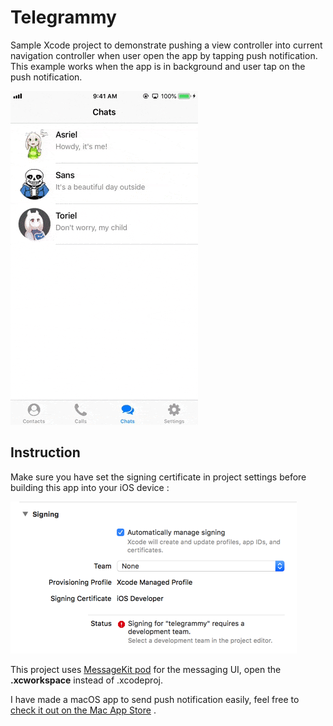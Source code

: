# Telegrammy

Sample Xcode project to demonstrate pushing a view controller into current navigation controller when user open the app by tapping push notification. This example works when the app is in background and user tap on the push notification.



![tapAndMove](tapAndMove.gif)





## Instruction

Make sure you have set the signing certificate in project settings before building this app into your iOS device : 



![signing](signing.png)



This project uses [MessageKit pod](https://github.com/MessageKit/MessageKit) for the messaging UI, open the **.xcworkspace** instead of .xcodeproj.

  

I have made a macOS app to send push notification easily, feel free to [check it out on the Mac App Store](https://itunes.apple.com/us/app/pushever-apns-tester/id1455738387?ls=1&mt=12) .









